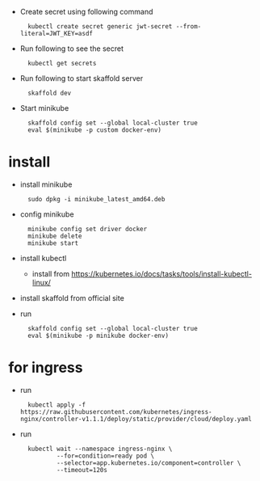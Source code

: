 - Create secret using following command

        kubectl create secret generic jwt-secret --from-literal=JWT_KEY=asdf

- Run following to see the secret

        kubectl get secrets

- Run following to start skaffold server

        skaffold dev

- Start minikube

        skaffold config set --global local-cluster true
        eval $(minikube -p custom docker-env)

# install

- install minikube

        sudo dpkg -i minikube_latest_amd64.deb

- config minikube

        minikube config set driver docker
        minikube delete
        minikube start

- install kubectl

  - install from https://kubernetes.io/docs/tasks/tools/install-kubectl-linux/

- install skaffold from official site

- run

        skaffold config set --global local-cluster true
        eval $(minikube -p minikube docker-env)


# for ingress
- run 

        kubectl apply -f https://raw.githubusercontent.com/kubernetes/ingress-nginx/controller-v1.1.1/deploy/static/provider/cloud/deploy.yaml

- run

        kubectl wait --namespace ingress-nginx \  
                --for=condition=ready pod \
                --selector=app.kubernetes.io/component=controller \
                --timeout=120s
